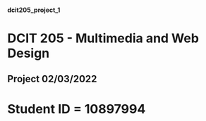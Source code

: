 #### dcit205_project_1
# DCIT 205 - Multimedia and Web Design
## Project 02/03/2022
# Student ID = 10897994

